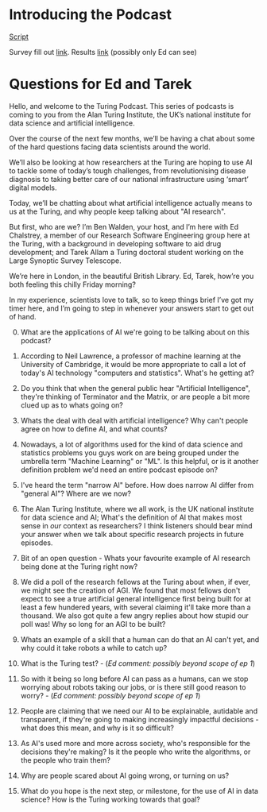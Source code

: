 # Introducing the Podcast

[Script](https://docs.google.com/document/d/1RotYphjVBema8ARXOgbFmluG7KfUE3_R714TC-x1Ja0/edit)

Survey fill out [link](http://bit.ly/2MozP5x). Results [link](https://docs.google.com/forms/d/1eeQFO8usXal16Mx-o5G1kypsUrGCNMVhZmhcZQ9CM4I/edit#responses) (possibly only Ed can see)

# Questions for Ed and Tarek

Hello, and welcome to the Turing Podcast. This series of podcasts is coming to you from the Alan Turing Institute, the UK’s national institute for data science and artificial intelligence.

Over the course of the next few months, we’ll be having a chat about some of the hard questions facing data scientists around the world.

We’ll also be looking at how researchers at the Turing are hoping to use AI to tackle some of today’s tough challenges, from revolutionising disease diagnosis to taking better care of our national infrastructure using ‘smart’ digital models.

Today, we’ll be chatting about what artificial intelligence actually means to us at the Turing, and why people keep talking about "AI research".

But first, who are we? I’m Ben Walden, your host, and I’m here with Ed Chalstrey, a member of our Research Software Engineering group here at the Turing, with a background in developing software to aid drug development; and Tarek Allam a Turing doctoral student working on the Large Synoptic Survey Telescope.

We’re here in London, in the beautiful British Library. Ed, Tarek, how’re you both feeling this chilly Friday morning? 

In my experience, scientists love to talk, so to keep things brief I’ve got my timer here, and I’m going to step in whenever your answers start to get out of hand.

0. What are the applications of AI we're going to be talking about on this podcast?

2. According to Neil Lawrence, a professor of machine learning at the University of Cambridge, it would be more appropriate to call a lot of today's AI technology "computers and statistics". What's he getting at?

3. Do you think that when the general public hear "Artificial Intelligence", they're thinking of  Terminator and the Matrix, or are people a bit more clued up as to whats going on?

1. Whats the deal with deal with artificial intelligence? Why can't people agree on how to define AI, and what counts?

4. Nowadays, a lot of algorithms used for the kind of data science and statistics problems you guys work on are being grouped under the umbrella term "Machine Learning" or "ML". Is this  helpful, or is it another definition problem we'd need an entire podcast episode on?

5. I've heard the term "narrow AI" before. How does narrow AI differ from "general AI"? Where are we now?

6. The Alan Turing Institute, where we all work, is the UK national institute for data science and AI; What's the definition of AI that makes most sense in *our* context as researchers? I think listeners should bear mind your answer when we talk about specific research projects in future episodes.

7. Bit of an open question - Whats your favourite example of AI research being done at the Turing right now?

8. We did a poll of the research fellows at the Turing about when, if ever, we might see the creation of AGI. We found that most fellows don't expect to see a true artificial general intelligence first being built for at least a few hundered years, with several claiming it'll take more than a thousand. We also got quite a few angry replies about how stupid our poll was! Why so long for an AGI to be built?

9. Whats an example of a skill that a human can do that an AI can't yet, and why could it take robots a while to catch up?

10. What is the Turing test? - (*Ed comment: possibly beyond scope of ep 1*)

11. So with it being so long before AI can pass as a humans, can we stop worrying about robots taking our jobs, or is there still good reason to worry? - (*Ed comment: possibly beyond scope of ep 1*)

13. People are claiming that we need our AI to be explainable, autidable and transparent, if they're going to making increasingly impactful decisions - what does this mean, and why is it so difficult?

14. As AI's used more and more across society, who's responsible for the decisions they're making? Is it the people who write the algorithms, or the people who train them?

15. Why are people scared about AI going wrong, or turning on us?

16. What do you hope is the next step, or milestone, for the use of AI in data science? How is the Turing working towards that goal?




